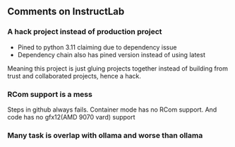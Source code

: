 ## Comments on InstructLab

### A hack project instead of production project

* Pined to python 3.11 claiming due to dependency issue
* Dependency chain also has pined version instead of using latest

Meaning this project is just gluing projects together instead of building
from trust and collaborated projects, hence a hack.

### RCom support is a mess

Steps in github always fails. Container mode has no RCom support.
And code has no gfx12(AMD 9070 vard) support

### Many task is overlap with ollama and worse than ollama
